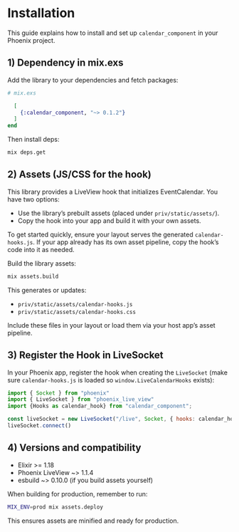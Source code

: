 # Installation

This guide explains how to install and set up `calendar_component` in your Phoenix project.

## 1) Dependency in mix.exs

Add the library to your dependencies and fetch packages:

```elixir
# mix.exs

  [
    {:calendar_component, "~> 0.1.2"}
  ]
end
```

Then install deps:

```bash
mix deps.get
```

## 2) Assets (JS/CSS for the hook)

This library provides a LiveView hook that initializes EventCalendar. You have two options:

- Use the library’s prebuilt assets (placed under `priv/static/assets/`).
- Copy the hook into your app and build it with your own assets.

To get started quickly, ensure your layout serves the generated `calendar-hooks.js`. If your app already has its own asset pipeline, copy the hook’s code into it as needed.

Build the library assets:

```bash
mix assets.build
```

This generates or updates:
- `priv/static/assets/calendar-hooks.js`
- `priv/static/assets/calendar-hooks.css`

Include these files in your layout or load them via your host app’s asset pipeline.

## 3) Register the Hook in LiveSocket

In your Phoenix app, register the hook when creating the `LiveSocket` (make sure `calendar-hooks.js` is loaded so `window.LiveCalendarHooks` exists):

```javascript
import { Socket } from "phoenix"
import { LiveSocket } from "phoenix_live_view"
import {Hooks as calendar_hook} from "calendar_component";

const liveSocket = new LiveSocket("/live", Socket, { hooks: calendar_hook })
liveSocket.connect()
```

## 4) Versions and compatibility

- Elixir >= 1.18
- Phoenix LiveView ~> 1.1.4
- esbuild ~> 0.10.0 (if you build assets yourself)

When building for production, remember to run:

```bash
MIX_ENV=prod mix assets.deploy
```

This ensures assets are minified and ready for production.
